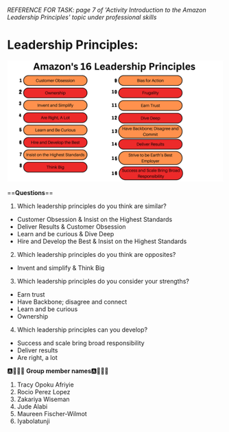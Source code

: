 *REFERENCE FOR TASK: page 7 of 'Activity Introduction to the Amazon Leadership Principles' topic under professional skills*

# Leadership Principles:

![alt text](image.png)



==**Questions**==
1. Which leadership principles do you think are similar? 
- Customer Obsession & Insist on the Highest Standards
- Deliver Results & Customer Obsession
- Learn and be curious  & Dive Deep
- Hire and Develop the Best & Insist on the Highest Standards

2. Which leadership principles do you think are opposites?
- Invent and simplify & Think Big

3. Which leadership principles do you consider your strengths?
- Earn trust
- Have Backbone; disagree and connect
- Learn and be curious
- Ownership

4. Which leadership principles can you develop?
- Success and scale bring broad responsibility
- Deliver results
- Are right, a lot

🅰️👥👥👥 **Group member names**🅰️👥👥👥
1. Tracy Opoku Afriyie
2. Rocio Perez Lopez
3. Zakariya Wiseman
4. Jude Alabi
5. Maureen Fischer-Wilmot
6. Iyabolatunji
